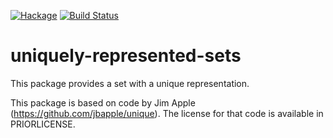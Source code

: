 [![Hackage](https://img.shields.io/hackage/v/uniquely-represented-sets.svg)](https://hackage.haskell.org/package/uniquely-represented-sets) [![Build Status](https://travis-ci.org/oisdk/uniquely-represented-sets.svg)](https://travis-ci.org/oisdk/uniquely-represented-sets)

# uniquely-represented-sets

This package provides a set with a unique representation.

This package is based on code by Jim Apple (https://github.com/jbapple/unique). The license for that code is available in PRIORLICENSE.
